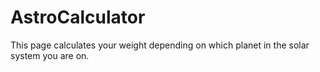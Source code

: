 # AstroCalculator

This page calculates your weight depending on which planet in the solar system you are on.


